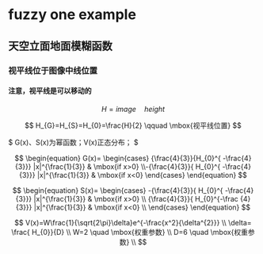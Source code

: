 # fuzzy one  example

## 天空立面地面模糊函数

### 视平线位于图像中线位置

#### 注意，视平线是可以移动的

$$
H=image \quad height
$$


$$
H_{G}=H_{S}=H_{0}=\frac{H}{2} \qquad \mbox{视平线位置}
$$

$
G(x)、S(x)为幂函数；V(x)正态分布；
$



$$
\begin{equation}    G(x)=   \begin{cases}       {\frac{4}{3}}{H_{0}^{	-\frac{4}{3}}}	 |x|^{\frac{1}{3}}	&    \mbox{if x>0}	\\-{\frac{4}{3}}{ H_{0}^{	-\frac{4}{3}}}	 |x|^{\frac{1}{3}}	&    \mbox{if x<0}      \end{cases}  \end{equation}
$$

$$
\begin{equation}    S(x)=   \begin{cases}       -{\frac{4}{3}}{ H_{0}^{	-\frac{4}{3}}}	 |x|^{\frac{1}{3}}	&    \mbox{if x>0}	\\        {\frac{4}{3}}{ H_{0}^{-\frac {4}{3}}}	 |x|^{\frac{1}{3}}	&    \mbox{if x<0}	\\      \end{cases}  \end{equation}
$$

$$
V(x)=W\frac{1}{\sqrt{2\pi}\delta}e^{-\frac{x^2}{\delta^{2}}}	\\
\delta= \frac{ H_{0}}{D}	\\
W=2	\quad \mbox{权重参数}	\\
D=6	\quad \mbox{权重参数}	\\
$$

